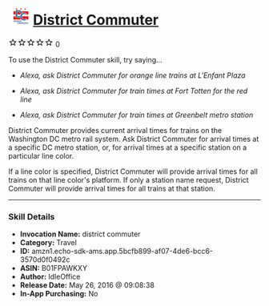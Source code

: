 # &nbsp;<img src="skill_icon" alt="District Commuter icon" width="36"> [District Commuter](http://alexa.amazon.com/#skills/amzn1.echo-sdk-ams.app.5bcfb899-af07-4de6-bcc6-3570d0f0492c)
![0 stars](../../images/ic_star_border_black_18dp_1x.png)![0 stars](../../images/ic_star_border_black_18dp_1x.png)![0 stars](../../images/ic_star_border_black_18dp_1x.png)![0 stars](../../images/ic_star_border_black_18dp_1x.png)![0 stars](../../images/ic_star_border_black_18dp_1x.png) 0

To use the District Commuter skill, try saying...

* *Alexa, ask District Commuter for orange line trains at L'Enfant Plaza*

* *Alexa, ask District Commuter for train times at Fort Totten for the red line*

* *Alexa, ask District Commuter for train times at Greenbelt metro station*

District Commuter provides current arrival times for trains on the Washington DC metro rail system. Ask District Commuter for arrival times at a specific DC metro station, or, for arrival times at a specific station on a particular line color. 

If a line color is specified, District Commuter will provide arrival times for all trains on that line color's platform. If only a station name request, District Commuter will provide arrival times for all trains at that station.

***

### Skill Details

* **Invocation Name:** district commuter
* **Category:** Travel
* **ID:** amzn1.echo-sdk-ams.app.5bcfb899-af07-4de6-bcc6-3570d0f0492c
* **ASIN:** B01FPAWKXY
* **Author:** IdleOffice
* **Release Date:** May 26, 2016 @ 09:08:38
* **In-App Purchasing:** No
